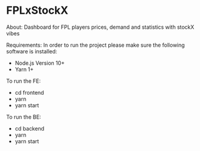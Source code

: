 # FPLxStockX
About:
Dashboard for FPL players prices, demand and  statistics with stockX vibes

Requirements:
In order to run the project please make sure the following software is installed:
- Node.js Version 10+
- Yarn 1+
  
To run the FE:  
 - cd frontend
 - yarn
 - yarn start
 
 To run the BE:  
 - cd backend
 - yarn
 - yarn start
 